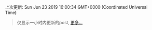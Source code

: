 
  
 上次更新: Sun Jun 23 2019 16:00:34 GMT+0000 (Coordinated Universal Time) 

 > 仅显示一小时内更新的post, [更多...](screenshots/)
  